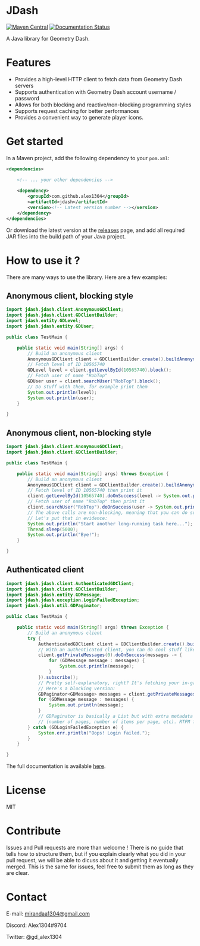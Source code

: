 # JDash

[![Maven Central](https://img.shields.io/maven-central/v/com.github.alex1304/jdash.svg?label=Maven%20Central)](https://search.maven.org/search?q=g:%22com.github.alex1304%22%20AND%20a:%22jdash%22) [![Documentation Status](https://readthedocs.org/projects/jdash/badge/?version=latest)](https://jdash.readthedocs.io/en/latest/?badge=latest)

A Java library for Geometry Dash.

# Features

- Provides a high-level HTTP client to fetch data from Geometry Dash servers
- Supports authentication with Geometry Dash account username / password
- Allows for both blocking and reactive/non-blocking programming styles
- Supports request caching for better performances
- Provides a convenient way to generate player icons.

# Get started

In a Maven project, add the following dependency to your `pom.xml`:

```xml
<dependencies>

	<!-- ... your other dependencies -->
	
	<dependency>
		<groupId>com.github.alex1304</groupId>
		<artifactId>jdash</artifactId>
		<version><!-- Latest version number --></version>
	</dependency>
</dependencies>
```

Or download the latest version at the [releases](https://github.com/Alex1304/jdash/releases) page, and add all required
JAR files into the build path of your Java project.

# How to use it ?

There are many ways to use the library. Here are a few examples:

## Anonymous client, blocking style

```Java
import jdash.jdash.client.AnonymousGDClient;
import jdash.jdash.client.GDClientBuilder;
import jdash.entity.GDLevel;
import jdash.jdash.entity.GDUser;

public class TestMain {

    public static void main(String[] args) {
        // Build an anonymous client
        AnonymousGDClient client = GDClientBuilder.create().buildAnonymous();
        // Fetch level of ID 10565740
        GDLevel level = client.getLevelById(10565740).block();
        // Fetch user of name "RobTop"
        GDUser user = client.searchUser("RobTop").block();
        // Do stuff with them, for example print them
        System.out.println(level);
        System.out.println(user);
    }

}

```

## Anonymous client, non-blocking style

```Java
import jdash.jdash.client.AnonymousGDClient;
import jdash.jdash.client.GDClientBuilder;

public class TestMain {

    public static void main(String[] args) throws Exception {
        // Build an anonymous client
        AnonymousGDClient client = GDClientBuilder.create().buildAnonymous();
        // Fetch level of ID 10565740 then print it
        client.getLevelById(10565740).doOnSuccess(level -> System.out.println(level)).subscribe();
        // Fetch user of name "RobTop" then print it
        client.searchUser("RobTop").doOnSuccess(user -> System.out.println(user)).subscribe();
        // The above calls are non-blocking, meaning that you can do something else in parallel while the client is doing its job!
        // Let's put that in evidence:
        System.out.println("Start another long-running task here...");
        Thread.sleep(5000);
        System.out.println("Bye!");
    }

}

```

## Authenticated client

```Java
import jdash.jdash.client.AuthenticatedGDClient;
import jdash.jdash.client.GDClientBuilder;
import jdash.jdash.entity.GDMessage;
import jdash.jdash.exception.LoginFailedException;
import jdash.jdash.util.GDPaginator;

public class TestMain {

    public static void main(String[] args) throws Exception {
        // Build an anonymous client
        try {
            AuthenticatedGDClient client = GDClientBuilder.create().buildAuthenticated(new Credentials("MyUsername", "MyP@ssw0rd")).block();
            // With an authenticated client, you can do cool stuff like this:
            client.getPrivateMessages(0).doOnSuccess(messages -> {
                for (GDMessage message : messages) {
                    System.out.println(message);
                }
            }).subscribe();
            // Pretty self-explanatory, right? It's fetching your in-game private messages!
            // Here's a blocking version:
            GDPaginator<GDMessage> messages = client.getPrivateMessages(0).block();
            for (GDMessage message : messages) {
                System.out.println(message);
            }
            // GDPaginator is basically a List but with extra metadata info related to pagination
            // (number of pages, number of items per page, etc). RTFM for more details.
        } catch (GDLoginFailedException e) {
            System.err.println("Oops! Login failed.");
        }
    }

}

```

The full documentation is available [here](http://jdash.readthedocs.io/en/latest).

# License

MIT

# Contribute

Issues and Pull requests are more than welcome ! There is no guide that tells how to structure them, but if you explain
clearly what you did in your pull request, we will be able to dicuss about it and getting it eventually merged. This is
the same for issues, feel free to submit them as long as they are clear.

# Contact

E-mail: mirandaa1304@gmail.com

Discord: Alex1304#9704

Twitter: @gd_alex1304
